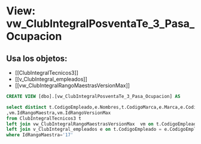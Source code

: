 # View: vw_ClubIntegralPosventaTe_3_Pasa_Ocupacion

## Usa los objetos:
- [[ClubIntegralTecnicos3]]
- [[v_ClubIntegral_empleados]]
- [[vw_ClubIntegralRangoMaestrasVersionMax]]

```sql
CREATE VIEW [dbo].[vw_ClubIntegralPosventaTe_3_Pasa_Ocupacion] AS

select distinct t.CodigoEmpleado,e.Nombres,t.CodigoMarca,e.Marca,e.CodigoMarcaGrupo,e.MarcaGrupo,t.Ano,t.Trimestre,t.Ocupacion
,vm.IdRangoMaestra,vm.IdRangoVersionMax
from ClubIntegralTecnicos3 t
left join vw_ClubIntegralRangoMaestrasVersionMax  vm on t.CodigoEmpleado = vm.CodigoEmpleado
left join v_ClubIntegral_empleados e on t.CodigoEmpleado = e.CodigoEmpleado 
where IdRangoMaestra='17'




```
